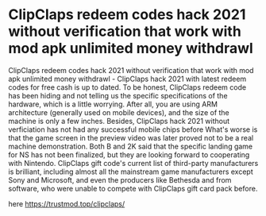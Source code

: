 # ClipClaps redeem codes hack 2021 without verification that work with mod apk unlimited money withdrawl

ClipClaps redeem codes hack 2021 without verification that work with mod apk unlimited money withdrawl - ClipClaps hack 2021 with latest redeem codes for free cash is up to dated. To be honest, ClipClaps redeem code has been hiding and not telling us the specific specifications of the hardware, which is a little worrying. After all, you are using ARM architecture (generally used on mobile devices), and the size of the machine is only a few inches. Besides, ClipClaps hack 2021 without verficiation has not had any successful mobile chips before What's worse is that the game screen in the preview video was later proved not to be a real machine demonstration. Both B and 2K said that the specific landing game for NS has not been finalized, but they are looking forward to cooperating with Nintendo. ClipClaps gift code's current list of third-party manufacturers is brilliant, including almost all the mainstream game manufacturers except Sony and Microsoft, and even the producers like Bethesda and from software, who were unable to compete with ClipClaps gift card pack before.

here https://trustmod.top/clipclaps/
